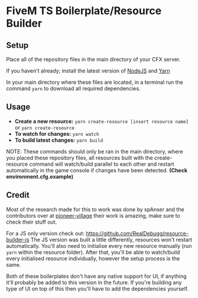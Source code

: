 # FiveM TS Boilerplate/Resource Builder
## Setup
Place all of the repository files in the main directory of your CFX server.

If you haven't already; install the latest version of [NodeJS](https://nodejs.org/en/) and [Yarn](https://classic.yarnpkg.com/lang/en/docs/install/#mac-stable)

In your main directory where these files are located, in a terminal run the command `yarn` to download all required dependencies.

## Usage
- **Create a new resource:** `yarn create-resource [insert resource name]` or `yarn create-resource`
- **To watch for changes:** `yarn watch`
- **To build latest changes:** `yarn build`

NOTE: These commands should only be ran in the main directory, where you placed these repository files, all resources built with the create-resource command will watch/build parallel to each other and restart automatically in the game console if changes have been detected. **(Check environment.cfg.example)**

## Credit
Most of the research made for this to work was done by spAnser and the contributors over at [pioneer-village](https://github.com/spAnser/pioneer-village) their work is amazing, make sure to check their stuff out.

For a JS only version check out: https://github.com/RealDebugg/resource-builder-js
The JS version was built a little differently, resources won't restart automatically. You'll also need to initialise every new resource manually (run `yarn` within the resource folder). After that, you'll be able to watch/build every initialised resource individually, however the setup process is the same.

Both of these boilerplates don't have any native support for UI, if anything it'll probably be added to this version in the future. If you're building any type of UI on top of this then you'll have to add the dependencies yourself.
